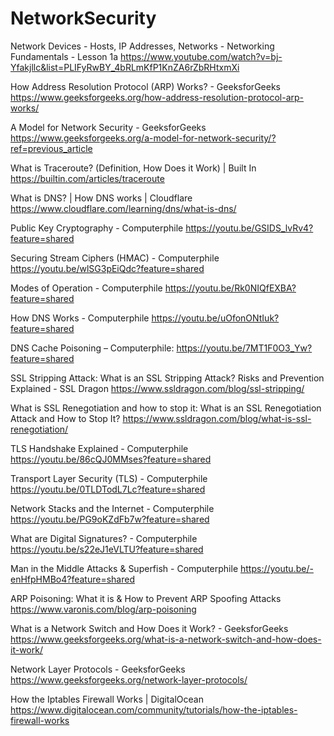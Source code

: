 # NetworkSecurity

Network Devices - Hosts, IP Addresses, Networks - Networking Fundamentals - Lesson 1a
https://www.youtube.com/watch?v=bj-Yfakjllc&list=PLIFyRwBY_4bRLmKfP1KnZA6rZbRHtxmXi

How Address Resolution Protocol (ARP) Works? - GeeksforGeeks https://www.geeksforgeeks.org/how-address-resolution-protocol-arp-works/

A Model for Network Security - GeeksforGeeks https://www.geeksforgeeks.org/a-model-for-network-security/?ref=previous_article

What is Traceroute? (Definition, How Does it Work) | Built In https://builtin.com/articles/traceroute

What is DNS? | How DNS works | Cloudflare https://www.cloudflare.com/learning/dns/what-is-dns/

Public Key Cryptography - Computerphile
https://youtu.be/GSIDS_lvRv4?feature=shared

Securing Stream Ciphers (HMAC) - Computerphile
https://youtu.be/wlSG3pEiQdc?feature=shared

Modes of Operation - Computerphile
https://youtu.be/Rk0NIQfEXBA?feature=shared

How DNS Works - Computerphile
https://youtu.be/uOfonONtIuk?feature=shared

DNS Cache Poisoning – Computerphile:
https://youtu.be/7MT1F0O3_Yw?feature=shared

SSL Stripping Attack:
What is an SSL Stripping Attack? Risks and Prevention Explained - SSL Dragon
https://www.ssldragon.com/blog/ssl-stripping/

What is SSL Renegotiation and how to stop it:
What is an SSL Renegotiation Attack and How to Stop It?
https://www.ssldragon.com/blog/what-is-ssl-renegotiation/

TLS Handshake Explained - Computerphile
https://youtu.be/86cQJ0MMses?feature=shared

Transport Layer Security (TLS) - Computerphile
https://youtu.be/0TLDTodL7Lc?feature=shared

Network Stacks and the Internet - Computerphile
https://youtu.be/PG9oKZdFb7w?feature=shared

What are Digital Signatures? - Computerphile
https://youtu.be/s22eJ1eVLTU?feature=shared

Man in the Middle Attacks & Superfish - Computerphile
https://youtu.be/-enHfpHMBo4?feature=shared

ARP Poisoning: What it is & How to Prevent ARP Spoofing Attacks https://www.varonis.com/blog/arp-poisoning

What is a Network Switch and How Does it Work? - GeeksforGeeks https://www.geeksforgeeks.org/what-is-a-network-switch-and-how-does-it-work/

Network Layer Protocols - GeeksforGeeks https://www.geeksforgeeks.org/network-layer-protocols/

How the Iptables Firewall Works | DigitalOcean https://www.digitalocean.com/community/tutorials/how-the-iptables-firewall-works
